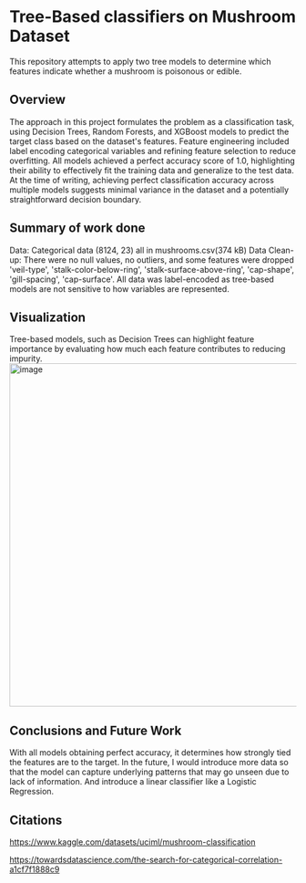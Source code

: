 # **Tree-Based classifiers on Mushroom Dataset**
This repository attempts to apply two tree models to determine which features indicate whether a mushroom is poisonous or edible.
## Overview
The approach in this project formulates the problem as a classification task, using Decision Trees, Random Forests, and XGBoost models to predict the target class based on the dataset's features. Feature engineering included label encoding categorical variables and refining feature selection to reduce overfitting. All models achieved a perfect accuracy score of 1.0, highlighting their ability to effectively fit the training data and generalize to the test data. At the time of writing, achieving perfect classification accuracy across multiple models suggests minimal variance in the dataset and a potentially straightforward decision boundary.

## Summary of work done
Data: Categorical data (8124, 23) all in mushrooms.csv(374 kB)
Data Clean-up: There were no null values, no outliers, and some features were dropped 'veil-type', 'stalk-color-below-ring', 'stalk-surface-above-ring', 'cap-shape', 'gill-spacing', 'cap-surface'.
All data was label-encoded as tree-based models are not sensitive to how variables are represented. 

## Visualization
Tree-based models, such as Decision Trees can highlight feature importance by evaluating how much each feature contributes to reducing impurity.
<img width="602" alt="image" src="https://github.com/user-attachments/assets/82f04f70-fc51-43fe-b183-c7d54720ce1e" />

## Conclusions and Future Work
With all models obtaining perfect accuracy, it determines how strongly tied the features are to the target. In the future, I would introduce more data so that the model can capture underlying patterns that may go unseen due to lack of information. And introduce a linear classifier like a Logistic Regression.

## Citations
https://www.kaggle.com/datasets/uciml/mushroom-classification

https://towardsdatascience.com/the-search-for-categorical-correlation-a1cf7f1888c9

